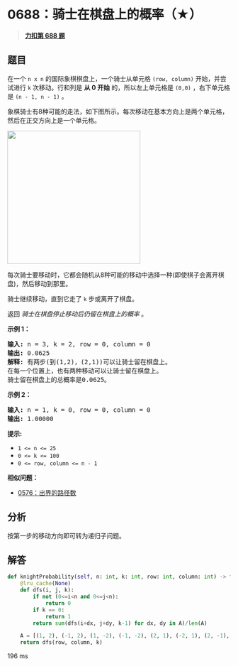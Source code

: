 # 0688：骑士在棋盘上的概率（★）


> <u>**[力扣第 688 题](https://leetcode.cn/problems/knight-probability-in-chessboard/)**</u>

## 题目

<p>在一个 <code>n x n</code> 的国际象棋棋盘上，一个骑士从单元格 <code>(row, column)</code> 开始，并尝试进行 <code>k</code> 次移动。行和列是 <strong>从 0 开始</strong> 的，所以左上单元格是 <code>(0,0)</code> ，右下单元格是 <code>(n - 1, n - 1)</code> 。</p>

<p>象棋骑士有8种可能的走法，如下图所示。每次移动在基本方向上是两个单元格，然后在正交方向上是一个单元格。</p>

<p><img src="https://assets.leetcode-cn.com/aliyun-lc-upload/uploads/2018/10/12/knight.png" style="height: 300px; width: 300px;" /></p>

<p>每次骑士要移动时，它都会随机从8种可能的移动中选择一种(即使棋子会离开棋盘)，然后移动到那里。</p>

<p>骑士继续移动，直到它走了 <code>k</code> 步或离开了棋盘。</p>

<p>返回 <em>骑士在棋盘停止移动后仍留在棋盘上的概率</em> 。</p>



<p><strong>示例 1：</strong></p>

<pre>
<strong>输入:</strong> n = 3, k = 2, row = 0, column = 0
<strong>输出:</strong> 0.0625
<strong>解释:</strong> 有两步(到(1,2)，(2,1))可以让骑士留在棋盘上。
在每一个位置上，也有两种移动可以让骑士留在棋盘上。
骑士留在棋盘上的总概率是0.0625。
</pre>

<p><strong>示例 2：</strong></p>

<pre>
<strong>输入:</strong> n = 1, k = 0, row = 0, column = 0
<strong>输出:</strong> 1.00000
</pre>



<p><strong>提示:</strong></p>

<ul>
<li><code>1 &lt;= n &lt;= 25</code></li>
<li><code>0 &lt;= k &lt;= 100</code></li>
<li><code>0 &lt;= row, column &lt;= n - 1</code></li>
</ul>


**相似问题：**
- [0576：出界的路径数](/leetcode/0576)


## 分析

按第一步的移动方向即可转为递归子问题。

## 解答

```python
def knightProbability(self, n: int, k: int, row: int, column: int) -> float:
    @lru_cache(None)
    def dfs(i, j, k):
        if not (0<=i<n and 0<=j<n):
            return 0
        if k == 0:
            return 1
        return sum(dfs(i+dx, j+dy, k-1) for dx, dy in A)/len(A)

    A = [(1, 2), (-1, 2), (1, -2), (-1, -2), (2, 1), (-2, 1), (2, -1), (-2, -1)]
    return dfs(row, column, k)
```
196 ms

